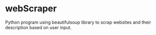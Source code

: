 # webScraper
Python program using beautifulsoup library to scrap websites and their description based on user input. 

